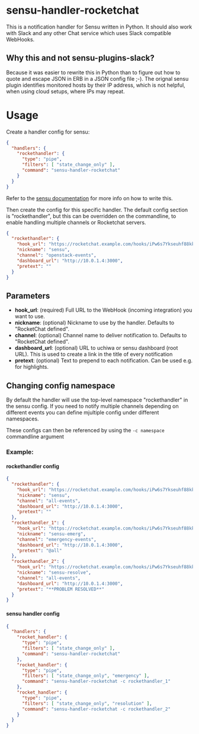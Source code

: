 # sensu-handler-rocketchat

This is a notification handler for Sensu written in Python. It should also work
with Slack and any other Chat service which uses Slack compatible WebHooks.

## Why this and not sensu-plugins-slack?
Because it was easier to rewrite this in Python than to figure out how to quote
and escape JSON in ERB in a JSON config file ;-). The orignal sensu plugin
identifies monitored hosts by their IP address, which is not helpful, when using
cloud setups, where IPs may repeat.

# Usage

Create a handler config for sensu:
```json
{
  "handlers": {
    "rockethandler": {
      "type": "pipe",
      "filters": [ "state_change_only" ],
      "command": "sensu-handler-rocketchat"
    }
  }
}
```

Refer to the [sensu documentation](https://sensuapp.org/docs/1.2/reference/handlers.html) for more info on how to write this.

Then create the config for this specific handler. The default config section is
"rockethandler", but this can be overridden on the commandline, to enable
handling multiple channels or Rocketchat servers.

```json
{
  "rockethandler": {
    "hook_url": "https://rocketchat.example.com/hooks/iPw6s7Ykseuhf88kkhf8s4fn0392cnfh83mcfnbsWCzxHTSK",
    "nickname": "sensu",
    "channel": "openstack-events",
    "dashboard_url": "http://10.0.1.4:3000",
    "pretext": ""
  }
}
```

## Parameters
* **hook_url**: (required) Full URL to the WebHook (incoming integration) you want to use.
* **nickname**: (optional) Nickname to use by the handler. Defaults to "RocketChat defined".
* **channel**: (optional) Channel name to deliver notification to. Defaults to "RocketChat defined".
* **dashboard_url**: (optional) URL to uchiwa or sensu dashboard (root URL). This is used to create a link in the title of every notification
* **pretext**: (optional) Text to prepend to each notification. Can be used e.g. for highlights.

## Changing config namespace
By default the handler will use the top-level namespace "rockethandler" in the sensu config. If you need to notify multiple channels depending on different events you can define mjultiple config under different namespaces.

These configs can then be referenced by using the `-c namespace` commandline argument

### Example:
#### rockethandler config
```json
{
  "rockethandler": {
    "hook_url": "https://rocketchat.example.com/hooks/iPw6s7Ykseuhf88kkhf8s4fn0392cnfh83mcfnbsWCzxHTSK",
    "nickname": "sensu",
    "channel": "all-events",
    "dashboard_url": "http://10.0.1.4:3000",
    "pretext": ""
  },
  "rockethandler_1": {
    "hook_url": "https://rocketchat.example.com/hooks/iPw6s7Ykseuhf88kkhf8s4fn0392cnfh83mcfnbsWCzxHTSK",
    "nickname": "sensu-emerg",
    "channel": "emergency-events",
    "dashboard_url": "http://10.0.1.4:3000",
    "pretext": "@all"
  },
  "rockethandler_2": {
    "hook_url": "https://rocketchat.example.com/hooks/iPw6s7Ykseuhf88kkhf8s4fn0392cnfh83mcfnbsWCzxHTSK",
    "nickname": "sensu-resolve",
    "channel": "all-events",
    "dashboard_url": "http://10.0.1.4:3000",
    "pretext": "**PROBLEM RESOLVED**"
  }
}
```

#### sensu handler config
```json
{
  "handlers": {
    "rocket_handler": {
      "type": "pipe",
      "filters": [ "state_change_only" ],
      "command": "sensu-handler-rocketchat"
    },
    "rocket_handler": {
      "type": "pipe",
      "filters": [ "state_change_only", "emergency" ],
      "command": "sensu-handler-rocketchat -c rockethandler_1"
    },
    "rocket_handler": {
      "type": "pipe",
      "filters": [ "state_change_only", "resolution" ],
      "command": "sensu-handler-rocketchat -c rockethandler_2"
    }
  }
}
```
